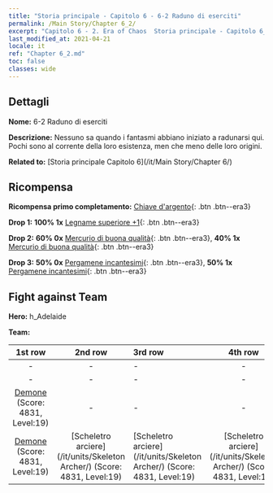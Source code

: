 ```yaml
---
title: "Storia principale - Capitolo 6 - 6-2 Raduno di eserciti"
permalink: /Main Story/Chapter 6_2/
excerpt: "Capitolo 6 - 2. Era of Chaos  Storia principale - Capitolo 6_2. 6-2 Raduno di eserciti"
last_modified_at: 2021-04-21
locale: it
ref: "Chapter 6_2.md"
toc: false
classes: wide
---
```


## Dettagli

 **Nome:** 6-2 Raduno di eserciti

 **Descrizione:** Nessuno sa quando i fantasmi abbiano iniziato a radunarsi qui. Pochi sono al corrente della loro esistenza, men che meno delle loro origini.

 **Related to:** [Storia principale Capitolo 6](/it/Main Story/Chapter 6/)

## Ricompensa

 **Ricompensa primo completamento:** [Chiave d'argento](/it/Items/con_693/){: .btn .btn--era3}

 **Drop 1:** **100% 1x** [Legname superiore +1](/it/Items/mat_20/){: .btn .btn--era3}

 **Drop 2:** **60% 0x** [Mercurio di buona qualità](/it/Items/mat_14/){: .btn .btn--era3}, **40% 1x** [Mercurio di buona qualità](/it/Items/mat_14/){: .btn .btn--era3}

 **Drop 3:** **50% 0x** [Pergamene incantesimi](/it/Items/con_694/){: .btn .btn--era3}, **50% 1x** [Pergamene incantesimi](/it/Items/con_694/){: .btn .btn--era3}


## Fight against Team
 **Hero:** h_Adelaide

 **Team:**


  | 1st row | 2nd row | 3rd row | 4th row |
  |:----:|:----:|:----|:----:|
  | - | - | - | - |
  | - | - | - | - |
  | [Demone](/it/units/Demon/) (Score: 4831, Level:19)  | - | - | - |
  | [Demone](/it/units/Demon/) (Score: 4831, Level:19)  | [Scheletro arciere](/it/units/Skeleton Archer/) (Score: 4831, Level:19)  | [Scheletro arciere](/it/units/Skeleton Archer/) (Score: 4831, Level:19)  | [Scheletro arciere](/it/units/Skeleton Archer/) (Score: 4831, Level:19)  |


